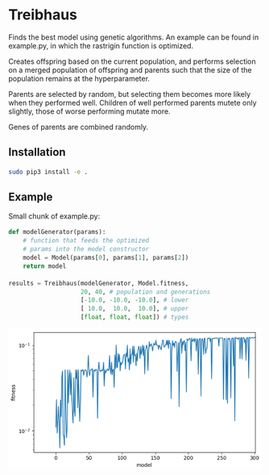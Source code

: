 # Treibhaus

Finds the best model using genetic algorithms. An example can be found
in example.py, in which the rastrigin function is optimized.

Creates offspring based on the current population, and performs
selection on a merged population of offspring and parents such that
the size of the population remains at the hyperparameter.

Parents are selected by random, but selecting them becomes more likely when
they performed well. Children of well performed parents mutete only slightly,
those of worse performing mutate more.

Genes of parents are combined randomly.

## Installation

```bash
sudo pip3 install -e .
```

## Example

Small chunk of example.py:

```python
def modelGenerator(params):
    # function that feeds the optimized
    # params into the model constructor
    model = Model(params[0], params[1], params[2])
    return model

results = Treibhaus(modelGenerator, Model.fitness,
                    20, 40, # population and generations
                    [-10.0, -10.0, -10.0], # lower
                    [ 10.0,  10.0,  10.0], # upper
                    [float, float, float]) # types
```

![Rastrigin fitness over time](./example.png)
